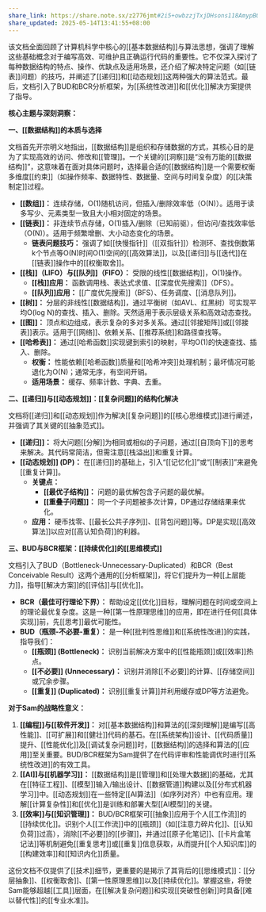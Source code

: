 ```yaml
---
share_link: https://share.note.sx/z2776jmt#2i5+owbzzjTxjDHsons118AmypBOkSge4tqHJwflcv0
share_updated: 2025-05-14T13:41:55+08:00
---
```

该文档全面回顾了计算机科学中核心的[[基本数据结构]]与算法思想，强调了理解这些基础概念对于编写高效、可维护且正确运行代码的重要性。它不仅深入探讨了每种数据结构的特点、操作、优缺点及适用场景，还介绍了解决特定问题（如[[链表]]问题）的技巧，并阐述了[[递归]]和[[动态规划]]这两种强大的算法范式。最后，文档引入了BUD和BCR分析框架，为[[系统性改进]]和[[优化]]解决方案提供了指导。

**核心主题与深刻洞察：**

**一、[[数据结构]]的本质与选择**

文档首先开宗明义地指出，[[数据结构]]是组织和存储数据的方式，其核心目的是为了实现高效的访问、修改和[[管理]]。一个关键的[[洞察]]是“没有万能的[[数据结构]]”，这意味着在面对具体问题时，选择最合适的[[数据结构]]是一个需要权衡多维度[[约束]]（如操作频率、数据特性、数据量、空间与时间复杂度）的[[决策制定]]过程。

*   **[[数组]]：** 连续存储，O(1)随机访问，但插入/删除效率低（O(N)）。适用于读多写少、元素类型一致且大小相对固定的场景。
*   **[[链表]]：** 非连续节点存储，O(1)插入/删除（已知前驱），但访问/查找效率低（O(N)）。适用于频繁增删、大小动态变化的场景。
    *   **链表问题技巧：** 强调了如[[快慢指针]]（[[双指针]]）检测环、查找倒数第k个节点等O(N)时间O(1)空间的[[高效算法]]，以及[[递归]]与[[迭代]]在[[链表]]操作中的[[权衡取舍]]。
*   **[[栈]]（LIFO）与[[队列]]（FIFO）：** 受限的线性[[数据结构]]，O(1)操作。
    *   **[[栈]]应用：** 函数调用栈、表达式求值、[[深度优先搜索]]（DFS）。
    *   **[[队列]]应用：** [[广度优先搜索]]（BFS）、任务调度、[[消息队列]]。
*   **[[树]]：** 分层的非线性[[数据结构]]，通过平衡树（如AVL、红黑树）可实现平均O(log N)的查找、插入、删除。天然适用于表示层级关系和高效动态查找。
*   **[[图]]：** 顶点和边组成，表示复杂的多对多关系。通过[[邻接矩阵]]或[[邻接表]]表示。适用于[[网络]]、依赖关系、[[推荐系统]]和路径查找等。
*   **[[哈希表]]：** 通过[[哈希函数]]实现键到索引的映射，平均O(1)的快速查找、插入、删除。
    *   **权衡：** 性能依赖[[哈希函数]]质量和[[哈希冲突]]处理机制；最坏情况可能退化为O(N)；通常无序，有空间开销。
    *   **适用场景：** 缓存、频率计数、字典、去重。

**二、[[递归]]与[[动态规划]]：[[复杂问题]]的结构化解决**

文档将[[递归]]和[[动态规划]]作为解决[[复杂问题]]的[[核心思维模式]]进行阐述，并强调了其关键的[[抽象范式]]。

*   **[[递归]]：** 将大问题[[分解]]为相同或相似的子问题，通过[[自顶向下]]的思考来解决。其代码常简洁，但需注意[[栈溢出]]和重复计算。
*   **[[动态规划]] (DP)：** 在[[递归]]的基础上，引入“[[记忆化]]”或“[[制表]]”来避免[[重复计算]]。
    *   **关键点：**
        *   **[[最优子结构]]：** 问题的最优解包含子问题的最优解。
        *   **[[重叠子问题]]：** 同一个子问题被多次计算，DP通过存储结果来优化。
    *   **应用：** 硬币找零、[[最长公共子序列]]、[[背包问题]]等。DP是实现[[高效算法]]以应对[[高认知负荷]]的利器。

**三、BUD与BCR框架：[[持续优化]]的[[思维模式]]**

文档引入了BUD（Bottleneck-Unnecessary-Duplicated）和BCR（Best Conceivable Result）这两个通用的[[分析框架]]，将它们提升为一种[[上层能力]]，指导[[解决方案]]的[[评估]]与[[优化]]。

*   **BCR（最佳可行理论下界）：** 帮助设定[[优化]]目标，理解问题在时间或空间上的理论最优复杂度。这是一种[[第一性原理思维]]的应用，即在进行任何[[具体实现]]前，先[[思考]]最优可能性。
*   **BUD（瓶颈-不必要-重复）：** 是一种[[批判性思维]]和[[系统性改进]]的实践，指导我们：
    *   **[[瓶颈]] (Bottleneck)：** 识别当前解决方案中的[[性能瓶颈]]或[[效率]]热点。
    *   **[[不必要]] (Unnecessary)：** 识别并消除[[不必要]]的计算、[[存储空间]]或冗余步骤。
    *   **[[重复]] (Duplicated)：** 识别[[重复计算]]并利用缓存或DP等方法避免。

**对于Sam的战略性意义：**

1.  **[[编程]]与[[软件开发]]：** 对[[基本数据结构]]和算法的[[深刻理解]]是编写[[高性能]]、[[可扩展]]和[[健壮]]代码的基石。在[[系统架构]]设计、[[代码质量]]提升、[[性能优化]]及[[调试复杂问题]]时，[[数据结构]]的选择和算法的[[应用]]至关重要。BUD/BCR框架为Sam提供了在代码评审和性能调优时进行[[系统性改进]]的有效工具。
2.  **[[AI]]与[[机器学习]]：** [[数据结构]]是[[管理]]和[[处理大数据]]的基础，尤其在[[特征工程]]、[[模型]]输入/输出设计、[[数据管道]]构建以及[[分布式机器学习]]中。[[动态规划]]在一些特定[[AI算法]]（如序列对齐）中也有应用。理解[[计算复杂性]]和[[优化]]是训练和部署大型[[AI模型]]的关键。
3.  **[[效率]]与[[知识管理]]：** BUD/BCR框架可[[抽象]]应用于个人[[工作流]]的[[持续优化]]。识别个人[[工作流]]中的[[瓶颈]]（如[[注意力碎片化]]、[[认知负荷]]过高），消除[[不必要]]的[[步骤]]，并通过[[原子化笔记]]、[[卡片盒笔记法]]等机制避免[[重复思考]]或[[重复]]信息获取，从而提升[[个人知识库]]的[[构建效率]]和[[知识内化]]质量。

这份文档不仅提供了[[技术]]细节，更重要的是揭示了其背后的[[思维模式]]：[[分层抽象]]、[[权衡取舍]]、[[第一性原理思维]]以及[[持续优化]]。掌握这些，将使Sam能够超越[[工具]]层面，在[[解决复杂问题]]和实现[[突破性创新]]时具备[[难以替代性]]的[[专业水准]]。

